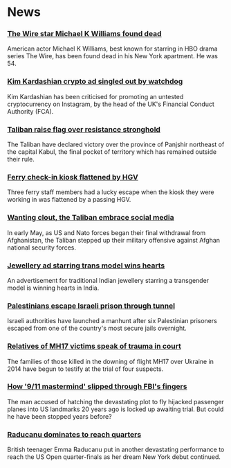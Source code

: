 # News
### [The Wire star Michael K Williams found dead](https://www.bbc.com/news/world-us-canada-58470253)
American actor Michael K Williams, best known for starring in HBO drama series The Wire, has been found dead in his New York apartment. He was 54. 
### [Kim Kardashian crypto ad singled out by watchdog](https://www.bbc.com/news/technology-58462517)
Kim Kardashian has been criticised for promoting an untested cryptocurrency on Instagram, by the head of the UK's Financial Conduct Authority (FCA).
### [Taliban raise flag over resistance stronghold](https://www.bbc.com/news/world-asia-58466647)
The Taliban have declared victory over the province of Panjshir northeast of the capital Kabul, the final pocket of territory which has remained outside their rule.
### [Ferry check-in kiosk flattened by HGV](https://www.bbc.com/news/uk-england-hampshire-58467000)
Three ferry staff members had a lucky escape when the kiosk they were working in was flattened by a passing HGV.
### [Wanting clout, the Taliban embrace social media](https://www.bbc.com/news/world-asia-58466939)
In early May, as US and Nato forces began their final withdrawal from Afghanistan, the Taliban stepped up their military offensive against Afghan national security forces.
### [Jewellery ad starring trans model wins hearts](https://www.bbc.com/news/world-asia-india-58449746)
An advertisement for traditional Indian jewellery starring a transgender model is winning hearts in India.
### [Palestinians escape Israeli prison through tunnel](https://www.bbc.com/news/world-middle-east-58460702)
Israeli authorities have launched a manhunt after six Palestinian prisoners escaped from one of the country's most secure jails overnight.  
### [Relatives of MH17 victims speak of trauma in court](https://www.bbc.com/news/world-europe-58464163)
The families of those killed in the downing of flight MH17 over Ukraine in 2014 have begun to testify at the trial of four suspects.
### [How '9/11 mastermind' slipped through FBI's fingers](https://www.bbc.com/news/world-us-canada-58393231)
The man accused of hatching the devastating plot to fly hijacked passenger planes into US landmarks 20 years ago is locked up awaiting trial. But could he have been stopped years before?
### [Raducanu dominates to reach quarters](https://www.bbc.com/sport/tennis/58469496)
British teenager Emma Raducanu put in another devastating performance to reach the US Open quarter-finals as her dream New York debut continued.
